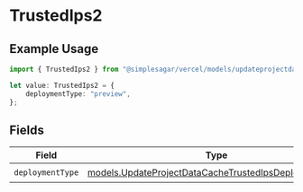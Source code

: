 # TrustedIps2

## Example Usage

```typescript
import { TrustedIps2 } from "@simplesagar/vercel/models/updateprojectdatacacheop.js";

let value: TrustedIps2 = {
    deploymentType: "preview",
};
```

## Fields

| Field                                                                                                                | Type                                                                                                                 | Required                                                                                                             | Description                                                                                                          |
| -------------------------------------------------------------------------------------------------------------------- | -------------------------------------------------------------------------------------------------------------------- | -------------------------------------------------------------------------------------------------------------------- | -------------------------------------------------------------------------------------------------------------------- |
| `deploymentType`                                                                                                     | [models.UpdateProjectDataCacheTrustedIpsDeploymentType](../models/updateprojectdatacachetrustedipsdeploymenttype.md) | :heavy_check_mark:                                                                                                   | N/A                                                                                                                  |